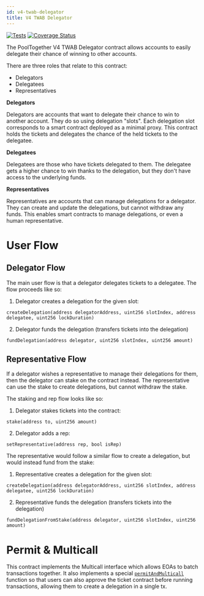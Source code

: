 ```yaml
---
id: v4-twab-delegator
title: V4 TWAB Delegator
---
```


[![Tests](https://github.com/pooltogether/v4-twab-delegator/actions/workflows/main.yml/badge.svg)](https://github.com/pooltogether/v4-twab-delegator/actions/workflows/main.yml)
[![Coverage Status](https://coveralls.io/repos/github/pooltogether/v4-twab-delegator/badge.svg?branch=master)](https://coveralls.io/github/pooltogether/v4-twab-delegator?branch=master)

The PoolTogether V4 TWAB Delegator contract allows accounts to easily delegate their chance of winning to other accounts.

There are three roles that relate to this contract:

- Delegators
- Delegatees
- Representatives

**Delegators**

Delegators are accounts that want to delegate their chance to win to another account. They do so using delegation "slots". Each delegation slot corresponds to a smart contract deployed as a minimal proxy. This contract holds the tickets and delegates the chance of the held tickets to the delegatee.

**Delegatees**

Delegatees are those who have tickets delegated to them.  The delegatee gets a higher chance to win thanks to the delegation, but they don't have access to the underlying funds.

**Representatives**

Representatives are accounts that can manage delegations for a delegator.  They can create and update the delegations, but cannot withdraw any funds. This enables smart contracts to manage delegations, or even a human representative.

# User Flow

## Delegator Flow

The main user flow is that a delegator delegates tickets to a delegatee. The flow proceeds like so:

1. Delegator creates a delegation for the given slot:
```solidity
createDelegation(address delegatorAddress, uint256 slotIndex, address delegatee, uint256 lockDuration)
```
2. Delegator funds the delegation (transfers tickets into the delegation)
```solidity
fundDelegation(address delegator, uint256 slotIndex, uint256 amount)
```

## Representative Flow

If a delegator wishes a representative to manage their delegations for them, then the delegator can stake on the contract instead. The representative can use the stake to create delegations, but cannot withdraw the stake.

The staking and rep flow looks like so:

1. Delegator stakes tickets into the contract:
```solidity
stake(address to, uint256 amount)
```
2. Delegator adds a rep:
```solidity
setRepresentative(address rep, bool isRep)
```

The representative would follow a similar flow to create a delegation, but would instead fund from the stake:

1. Representative creates a delegation for the given slot:
```solidity
createDelegation(address delegatorAddress, uint256 slotIndex, address delegatee, uint256 lockDuration)
```
2. Representative funds the delegation (transfers tickets into the delegation)
```solidity
fundDelegationFromStake(address delegator, uint256 slotIndex, uint256 amount)
```

# Permit & Multicall

This contract implements the Multicall interface which allows EOAs to batch transactions together. It also implements a special [`permitAndMulticall`](http://localhost:3000/protocol/contracts/v4-twab-delegator/TWABDelegator#permitandmulticall) function so that users can also approve the ticket contract before running transactions, allowing them to create a delegation in a single tx.
